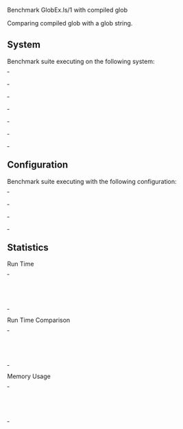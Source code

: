 Benchmark GlobEx.ls/1 with compiled glob

Comparing compiled glob with a glob string.


## System

Benchmark suite executing on the following system:

<table style="width: 1%">
  <tr>
    <th style="width: 1%; white-space: nowrap">Operating System</th>
    <td>macOS</td>
  </tr><tr>
    <th style="white-space: nowrap">CPU Information</th>
    <td style="white-space: nowrap">Apple M1</td>
  </tr><tr>
    <th style="white-space: nowrap">Number of Available Cores</th>
    <td style="white-space: nowrap">8</td>
  </tr><tr>
    <th style="white-space: nowrap">Available Memory</th>
    <td style="white-space: nowrap">16 GB</td>
  </tr><tr>
    <th style="white-space: nowrap">Elixir Version</th>
    <td style="white-space: nowrap">1.14.4</td>
  </tr><tr>
    <th style="white-space: nowrap">Erlang Version</th>
    <td style="white-space: nowrap">25.3</td>
  </tr>
</table>

## Configuration

Benchmark suite executing with the following configuration:

<table style="width: 1%">
  <tr>
    <th style="width: 1%">:time</th>
    <td style="white-space: nowrap">10 s</td>
  </tr><tr>
    <th>:parallel</th>
    <td style="white-space: nowrap">1</td>
  </tr><tr>
    <th>:warmup</th>
    <td style="white-space: nowrap">2 s</td>
  </tr>
</table>

## Statistics



Run Time

<table style="width: 1%">
  <tr>
    <th>Name</th>
    <th style="text-align: right">IPS</th>
    <th style="text-align: right">Average</th>
    <th style="text-align: right">Devitation</th>
    <th style="text-align: right">Median</th>
    <th style="text-align: right">99th&nbsp;%</th>
  </tr>

  <tr>
    <td style="white-space: nowrap">compiled_glob</td>
    <td style="white-space: nowrap; text-align: right">210.25 K</td>
    <td style="white-space: nowrap; text-align: right">4.76 &micro;s</td>
    <td style="white-space: nowrap; text-align: right">&plusmn;320.20%</td>
    <td style="white-space: nowrap; text-align: right">2.63 &micro;s</td>
    <td style="white-space: nowrap; text-align: right">24.71 &micro;s</td>
  </tr>

  <tr>
    <td style="white-space: nowrap">glob_string</td>
    <td style="white-space: nowrap; text-align: right">66.09 K</td>
    <td style="white-space: nowrap; text-align: right">15.13 &micro;s</td>
    <td style="white-space: nowrap; text-align: right">&plusmn;110.76%</td>
    <td style="white-space: nowrap; text-align: right">7.71 &micro;s</td>
    <td style="white-space: nowrap; text-align: right">60.96 &micro;s</td>
  </tr>

</table>


Run Time Comparison

<table style="width: 1%">
  <tr>
    <th>Name</th>
    <th style="text-align: right">IPS</th>
    <th style="text-align: right">Slower</th>
  <tr>
    <td style="white-space: nowrap">compiled_glob</td>
    <td style="white-space: nowrap;text-align: right">210.25 K</td>
    <td>&nbsp;</td>
  </tr>

  <tr>
    <td style="white-space: nowrap">glob_string</td>
    <td style="white-space: nowrap; text-align: right">66.09 K</td>
    <td style="white-space: nowrap; text-align: right">3.18x</td>
  </tr>

</table>



Memory Usage

<table style="width: 1%">
  <tr>
    <th>Name</th>
    <th style="text-align: right">Average</th>
    <th style="text-align: right">Factor</th>
  </tr>
  <tr>
    <td style="white-space: nowrap">compiled_glob</td>
    <td style="white-space: nowrap">0.42 KB</td>
    <td>&nbsp;</td>
  </tr>
    <tr>
    <td style="white-space: nowrap">glob_string</td>
    <td style="white-space: nowrap">1.25 KB</td>
    <td>2.96x</td>
  </tr>
</table>